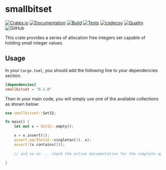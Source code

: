 # smallbitset
[![Crates.io](https://img.shields.io/crates/v/smallbitset)](https://crates.io/crates/smallbitset)
[![Documentation](https://img.shields.io/badge/Docs.rs-Latest-informational)](https://docs.rs/smallbitset/)
[![Build](https://github.com/xgillard/smallbitset/workflows/Build/badge.svg)](https://github.com/xgillard/smallbitset/actions?query=workflow%3A%22Build%22)
[![Tests](https://github.com/xgillard/smallbitset/workflows/Tests/badge.svg)](https://github.com/xgillard/smallbitset/actions?query=workflow%3A%22Tests%22)
[![codecov](https://codecov.io/gh/xgillard/smallbitset/branch/master/graph/badge.svg)](https://codecov.io/gh/xgillard/smallbitset)
[![Quality](https://github.com/xgillard/smallbitset/workflows/Quality%20Assurance/badge.svg)](https://github.com/xgillard/smallbitset/actions?query=workflow%3A%22Quality+Assurance%22)
![GitHub](https://img.shields.io/github/license/xgillard/smallbitset)

This crate provides a series of allocation free integers set capable of holding 
small integer values.

## Usage
In your `Cargo.toml`, you should add the following line to your dependencies
section.

```toml
[dependencies]
smallbitset = "0.1.0"
```

Then in your main code, you will simply use one of the available collections 
as shown below:

```rust
use smallbitset::Set32;

fn main() {
	let mut x = Set32::empty();

	x = x.insert(1);
	assert_eq!(Set32::singleton(1), x);
	assert!(x.contains(1));
	
	// and so on ... check the online documentation for the complete api details
	
}
```




